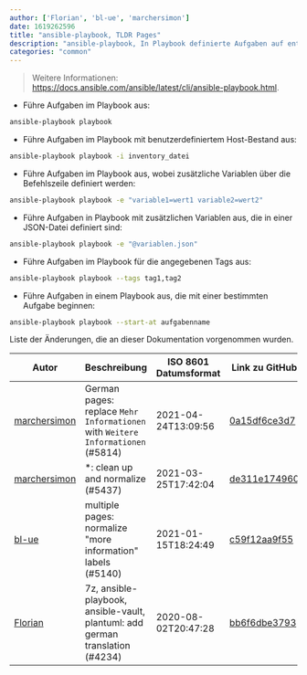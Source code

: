 ```yaml
---
author: ['Florian', 'bl-ue', 'marchersimon']
date: 1619262596
title: "ansible-playbook, TLDR Pages"
description: "ansible-playbook, In Playbook definierte Aufgaben auf entfernten Rechnern über SSH ausführen."
categories: "common"
---
```

> Weitere Informationen: <https://docs.ansible.com/ansible/latest/cli/ansible-playbook.html>.

- Führe Aufgaben im Playbook aus:

```bash
ansible-playbook playbook
```

- Führe Aufgaben im Playbook mit benutzerdefiniertem Host-Bestand aus:

```bash
ansible-playbook playbook -i inventory_datei
```

- Führe Aufgaben im Playbook aus, wobei zusätzliche Variablen über die Befehlszeile definiert werden:

```bash
ansible-playbook playbook -e "variable1=wert1 variable2=wert2"
```

- Führe Aufgaben in Playbook mit zusätzlichen Variablen aus, die in einer JSON-Datei definiert sind:

```bash
ansible-playbook playbook -e "@variablen.json"
```

- Führe Aufgaben im Playbook für die angegebenen Tags aus:

```bash
ansible-playbook playbook --tags tag1,tag2
```

- Führe Aufgaben in einem Playbook aus, die mit einer bestimmten Aufgabe beginnen:

```bash
ansible-playbook playbook --start-at aufgabenname
```
Liste der Änderungen, die an dieser Dokumentation vorgenommen wurden.


Autor | Beschreibung | ISO 8601 Datumsformat | Link zu GitHub
------|-----|-----|-----
[marchersimon](mailto:50295997+marchersimon@users.noreply.github.com) | German pages: replace `Mehr Informationen` with `Weitere Informationen` (#5814) | 2021-04-24T13:09:56 | [0a15df6ce3d7](https://github.com/tldr-pages/tldr/commit/0a15df6ce3d790b71b8fa4ae2e8befe0ed0806c7)
[marchersimon](mailto:50295997+marchersimon@users.noreply.github.com) | *: clean up and normalize (#5437) | 2021-03-25T17:42:04 | [de311e174960](https://github.com/tldr-pages/tldr/commit/de311e17496083a7f805793ef228995ecc7e8c97)
[bl-ue](mailto:54780737+bl-ue@users.noreply.github.com) | multiple pages: normalize "more information" labels (#5140) | 2021-01-15T18:24:49 | [c59f12aa9f55](https://github.com/tldr-pages/tldr/commit/c59f12aa9f55d85612ba22e4da86db293ff76977)
[Florian](mailto:40308458+ProfileID@users.noreply.github.com) | 7z, ansible-playbook, ansible-vault, plantuml: add german translation (#4234) | 2020-08-02T20:47:28 | [bb6f6dbe3793](https://github.com/tldr-pages/tldr/commit/bb6f6dbe37937d552739f11596e75918a49d9356)

